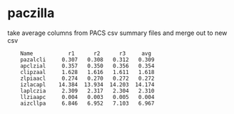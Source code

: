 # paczilla
take average columns from PACS csv summary files and merge out to new csv

```
    Name    	   r1	   r2	   r3	  avg
    pazalcli	 0.307	 0.308	 0.312	 0.309
    apclzial	 0.357	 0.350	 0.356	 0.354
    clipzaal	 1.628	 1.616	 1.611	 1.618
    zlpiaacl	 0.274	 0.270	 0.272	 0.272
    izlacapl	14.384	13.934	14.203	14.174
    laplczia	 2.309	 2.317	 2.304	 2.310
    llziaapc	 0.004	 0.003	 0.005	 0.004
    aizcllpa	 6.846	 6.952	 7.103	 6.967
```



